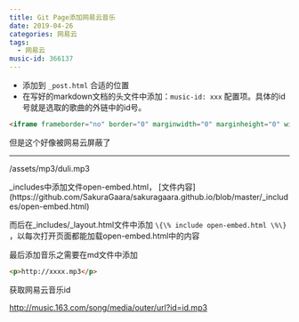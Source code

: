 ```yaml
---
title: Git Page添加网易云音乐
date: 2019-04-26
categories: 网易云
tags:
  - 网易云
music-id: 366137
---
```



- 添加到 ``_post.html`` 合适的位置 
- 在写好的markdown文档的头文件中添加：``music-id: xxx`` 配置项。具体的id号就是选取的歌曲的外链中的id号。  

```html
<iframe frameborder="no" border="0" marginwidth="0" marginheight="0" width=330 height=86 src="//music.163.com/outchain/player?type=2&id={ { page.music-id } }&auto=1&height=66"></iframe>
```

<!--more-->

但是这个好像被网易云屏蔽了

******

<p>/assets/mp3/duli.mp3</p>
_includes中添加文件open-embed.html， [文件内容](https://github.com/SakuraGaara/sakuragaara.github.io/blob/master/_includes/open-embed.html)  

而后在_includes/_layout.html文件中添加 ` \{\% include open-embed.html \%\} ` ，以每次打开页面都能加载open-embed.html中的内容  


最后添加音乐之需要在md文件中添加

```html
<p>http://xxxx.mp3</p>
```

获取网易云音乐id

<http://music.163.com/song/media/outer/url?id=id.mp3>
